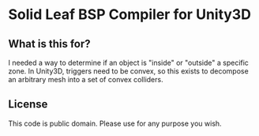 # Solid Leaf BSP Compiler for Unity3D

## What is this for?

I needed a way to determine if an object is "inside" or "outside" 
a specific zone. In Unity3D, triggers need to be convex, so
this exists to decompose an arbitrary mesh into a set of convex
colliders.

## License

This code is public domain. Please use for any purpose you wish.
